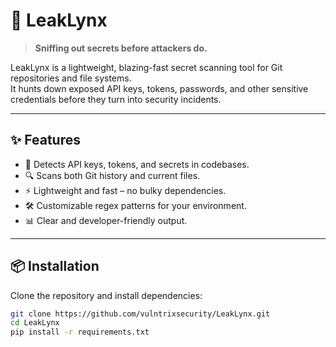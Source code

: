 # 🐾 LeakLynx  

> **Sniffing out secrets before attackers do.**  

LeakLynx is a lightweight, blazing-fast secret scanning tool for Git repositories and file systems.  
It hunts down exposed API keys, tokens, passwords, and other sensitive credentials before they turn into security incidents.  

---

## ✨ Features
- 🚨 Detects API keys, tokens, and secrets in codebases.  
- 🔍 Scans both Git history and current files.  
- ⚡ Lightweight and fast – no bulky dependencies.  
- 🛠 Customizable regex patterns for your environment.  
- 📊 Clear and developer-friendly output.  

---

## 📦 Installation

Clone the repository and install dependencies:  
```bash
git clone https://github.com/vulntrixsecurity/LeakLynx.git
cd LeakLynx
pip install -r requirements.txt
